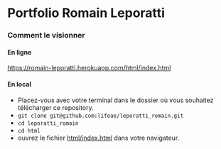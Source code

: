 # Portfolio Romain Leporatti
### Comment le visionner
#### En ligne
https://romain-leporatti.herokuapp.com/html/index.html
#### En local
* Placez-vous avec votre terminal dans le dossier où vous souhaitez télécharger ce repository.
* `git clone git@github.com:lifeae/leporatti_romain.git`
* `cd leporatti_romain`
* `cd html`
* ouvrez le fichier [html/index.html](/html/index.html) dans votre navigateur.
